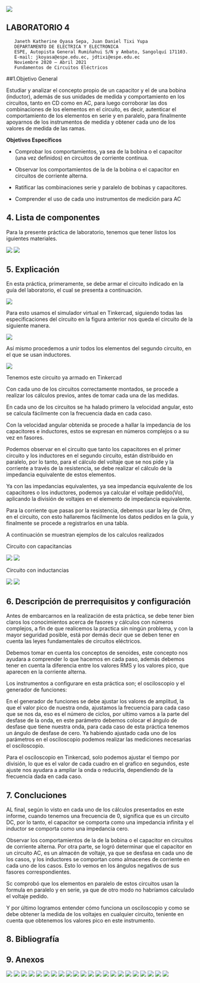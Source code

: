 ![](https://pbs.twimg.com/profile_images/712307087577993217/D8_89Lg4_400x400.jpg)
##  LABORATORIO 4
                                                                            
                                                                            
                                                                            
                                                                            
                                                                            
                                                                            
                                                                           
                                                                           
       Janeth Katherine Oyasa Sepa, Juan Daniel Tixi Yupa
       DEPARTAMENTO DE ELECTRICA Y ELECTRONICA
       ESPE, Autopista General Rumiñahui S/N y Ambato, Sangolquí 171103.
       E-mail: jkoyasa@espe.edu.ec, jdtixi@espe.edu.ec
       Noviembre 2020 – Abril 2021
       Fundamentos de Circuitos Eléctricos
       
       
##1.Objetivo General

Estudiar y analizar el concepto propio de un capacitor y el de una bobina (inductor), además de sus unidades de medida y comportamiento en los circuitos, tanto en CD como en AC, para luego corroborar las dos combinaciones de los elementos en el circuito, es decir, autenticar el comportamiento de los elementos en serie y en paralelo, para finalmente apoyarnos de los instrumentos de medida y obtener cada uno de los valores de medida de las ramas.

**Objetivos Específicos**

- Comprobar los comportamientos, ya sea de la bobina o el capacitor (una vez definidos) en circuitos de corriente continua.

- Observar los comportamientos de la de la bobina o el capacitor en circuitos de corriente alterna.

- Ratificar las combinaciones serie y paralelo de bobinas y capacitores.

- Comprender el uso de cada uno instrumentos de medición para AC

## 4. Lista de componentes

Para la presente práctica de laboratorio, tenemos que tener listos los iguientes materiales.
 
![](https://scontent.fuio16-1.fna.fbcdn.net/v/t1.0-9/151805546_3660444064052096_182864787375991665_o.jpg?_nc_cat=102&ccb=3&_nc_sid=730e14&_nc_eui2=AeEcwhIpzVZfm1_7W83j1ZcpkMFVvdSMqW6QwVW91IypbnaxIdxuC8SKTKxJ3IgG9pywSQqJNkExbXrhkteJfwS3&_nc_ohc=akJpsHufqZoAX8syLWC&_nc_ht=scontent.fuio16-1.fna&oh=a34822b141abe57ee767df3576fb8421&oe=605967DF)
![](https://scontent.fuio16-1.fna.fbcdn.net/v/t1.0-9/151774719_3660444050718764_6231663999448194014_n.jpg?_nc_cat=109&ccb=3&_nc_sid=730e14&_nc_eui2=AeFr8aW-I_WxM61uVVZwPtv_nib0LruxTOGeJvQuu7FM4UjRAKGY77jKxrjc9BKLim7BPH3Sg3mXO6RRlnM9fI29&_nc_ohc=uVOpTOlii4oAX-tDLiq&_nc_ht=scontent.fuio16-1.fna&oh=7caffb193f161ccb536228049ae2e30c&oe=605922C4)



## 5. Explicación

En esta práctica, primeramente, se debe armar el circuito indicado en la guía del laboratorio, el cual se presenta a continuación.
 
![](https://scontent.fuio16-1.fna.fbcdn.net/v/t1.0-9/153037578_3660444074052095_4551347715768146660_n.jpg?_nc_cat=101&ccb=3&_nc_sid=730e14&_nc_eui2=AeGz6l3gUmVbaouhy0zm9hsdSttMsoIPeM5K20yygg94zq7kbgoecAPu9zDWmHUXPgjWkw337kSTB05MgA1Z2_y9&_nc_ohc=u7LspwBnJtAAX_-c-GX&_nc_ht=scontent.fuio16-1.fna&oh=ab48f597ce245789ca3c4a3937db82f2&oe=6059A328)
 
Para esto usamos el simulador virtual en Tinkercad, siguiendo todas las especificaciones del circuito en la figura anterior nos queda el circuito de la siguiente manera.

![](https://scontent.fuio16-1.fna.fbcdn.net/v/t1.0-9/151146350_3660444257385410_2509234783844383490_o.jpg?_nc_cat=101&ccb=3&_nc_sid=730e14&_nc_eui2=AeEQrc-P6X8mXWaqrITV_9vVUJW57diVAzdQlbnt2JUDN8fDxbzrmJfuJYqCf_y1CUaFn-y4qHMfj7iMprPOaYyQ&_nc_ohc=Ve9lOfQ32-wAX9Yyv04&_nc_oc=AQnkEbxUVLM1-VmWISWpPU_wwOoce8EkPf_ZjTOw3BznPSCDdzDRcZrnlF3h-UzVVEo&_nc_ht=scontent.fuio16-1.fna&oh=beb49184549384d817455777e4aac008&oe=605A5C7C)



Así mismo procedemos a unir todos los elementos del segundo circuito, en el que se usan inductores.

![](https://scontent.fuio16-1.fna.fbcdn.net/v/t1.0-9/151435470_3660444224052080_3873018559477738035_o.jpg?_nc_cat=108&ccb=3&_nc_sid=730e14&_nc_eui2=AeEwtbQNYF1uEPPlOiwVbCICi5XhjkGgZQ6LleGOQaBlDlVxiC0JsatyHAJR9wUdzjv6V0YhfpZUWE6jQ81gQqhz&_nc_ohc=UvhT1tDXbzAAX_IExI4&_nc_ht=scontent.fuio16-1.fna&oh=2ab86d4e35c267f6cf37f2ea12560bf1&oe=6058A508)


Tenemos este circuito ya armado en Tinkercad

Con cada uno de los circuitos correctamente montados, se procede a realizar los cálculos previos, antes de tomar cada una de las medidas.

En cada uno de los circuitos se ha halado primero la velocidad angular, esto se calcula fácilmente con la frecuencia dada en cada caso.

Con la velocidad angular obtenida se procede a hallar la impedancia de los capacitores e inductores, estos se expresan en números complejos o a su vez en fasores.

Podemos observar en el circuito que tanto los capacitores en el primer circuito y los inductores en el segundo circuito, están distribuido en paralelo, por lo tanto, para el cálculo del voltaje que se nos pide y la corriente a través de la resistencia, se debe realizar el cálculo de la impedancia equivalente de estos elementos.

Ya con las impedancias equivalentes, ya sea impedancia equivalente de los capacitores o los inductores, podemos ya calcular el voltaje pedido(Vo), aplicando la división de voltajes en el elemento de impedancia equivalente.

Para la corriente que pasas por la resistencia, debemos usar la ley de Ohm, en el circuito, con esto hallaremos fácilmente los datos pedidos en la guía, y finalmente se procede a registrarlos en una tabla.

A continuación se muestran ejemplos de los calculos realizados

Circuito con capacitancias

![](https://scontent.fuio16-1.fna.fbcdn.net/v/t1.0-9/151310566_3660487634047739_3308345750771460283_n.jpg?_nc_cat=111&ccb=3&_nc_sid=730e14&_nc_eui2=AeFqegkGbPSZ418MrVqRT8RB-2uSfimRIED7a5J-KZEgQNr0oKMhgRMb57f7YMl03T13hNmBrHPAfTV1LRaOMWFF&_nc_ohc=AA6DmCdM5akAX_H5h2C&_nc_ht=scontent.fuio16-1.fna&oh=451040be4c9f16529642e992f32a0a61&oe=6059BED3)
![](https://scontent.fuio16-1.fna.fbcdn.net/v/t1.0-9/151666982_3660487640714405_1838181691299605500_n.jpg?_nc_cat=107&ccb=3&_nc_sid=730e14&_nc_eui2=AeFicYj7Byd0E4g7ynLX7-VybZObbZvlf9ptk5ttm-V_2td5nBXvz4K49Nv7fIB-pA3wH4Ym13pq11NHOxs1t1Qq&_nc_ohc=Qi5jOvh-BysAX-Dzjrk&_nc_ht=scontent.fuio16-1.fna&oh=8cc8a5d6fca454452aec306a144d5fd5&oe=6058FDBA)

Circuito con inductancias

![](https://scontent.fuio16-1.fna.fbcdn.net/v/t1.0-9/152064468_3660487647381071_7079699130832948635_n.jpg?_nc_cat=102&ccb=3&_nc_sid=730e14&_nc_eui2=AeHgnl26P0THJHak4l0OWzuUavgU8tLUButq-BTy0tQG62KI82uPIlhWcDCONSNIcCnRcH8PR2NRoR8Set39Md4d&_nc_ohc=g7i1vMCd2BUAX8Nt0BJ&_nc_ht=scontent.fuio16-1.fna&oh=e4875de1ecbb37c50e7ff8b51bfaffd7&oe=6059AA81)
![](https://scontent.fuio16-1.fna.fbcdn.net/v/t1.0-9/151580881_3660487627381073_4612224209894149240_n.jpg?_nc_cat=104&ccb=3&_nc_sid=730e14&_nc_eui2=AeGmhowshAZ49yozC1h3Jv-ryZTGUViq_aLJlMZRWKr9oqcuCdH06AM62qiPVm7oJYYtBrfvlXvweP-oniHiSJ4F&_nc_ohc=GGJCHL7PJhUAX9lvdoH&_nc_ht=scontent.fuio16-1.fna&oh=68b10296f1966198de61aa7acfa23933&oe=605A5025)


## 6. Descripción de prerrequisitos y configuración

Antes de embarcarnos en la realización de esta práctica, se debe tener bien claros los conocimientos acerca de fasores y cálculos con números complejos, a fin de que realicemos la practica sin ningún problema, y con la mayor seguridad posible, está por demás decir que se deben tener en cuenta las leyes fundamentales de circuitos eléctricos.

Debemos tomar en cuenta los conceptos de senoides, este concepto nos ayudara a comprender lo que hacemos en cada paso, además debemos tener en cuenta la diferencia entre los valores RMS y los valores pico, que aparecen en la corriente alterna.

Los instrumentos a configurare en esta práctica son; el osciloscopio y el generador de funciones:

En el generador de funciones se debe ajustar los valores de amplitud, la que el valor pico de nuestra onda, ajustamos la frecuencia para cada caso que se nos da, eso es el número de ciclos, por ultimo vamos a la parte del desfase de la onda, en este parámetro debemos colocar el ángulo de desfase que tiene nuestra onda, para cada caso de esta práctica tenemos un ángulo de desfase de cero. Ya habiendo ajustado cada uno de los parámetros en el osciloscopio podemos realizar las mediciones necesarias el osciloscopio.

Para el osciloscopio en Tinkercad, solo podemos ajustar el tiempo por división, lo que es el valor de cada cuadro en el grafico en segundos, este ajuste nos ayudara a ampliar la onda o reducirla, dependiendo de la frecuencia dada en cada caso.

## 7. Concluciones

AL final, según lo visto en cada uno de los cálculos presentados en este informe, cuando tenemos una frecuencia de 0, significa que es un circuito DC, por lo tanto, el capacitor se comporta como una impedancia infinita y el inductor se comporta como una impedancia cero.

Observar los comportamientos de la de la bobina o el capacitor en circuitos de corriente alterna.
Por otra parte, se logró determinar que el capacitor en un circuito AC, es un almacén de voltaje, ya que se desfasa en cada uno de los casos, y los inductores se comportan como almacenes de corriente en cada uno de los casos. Esto lo vemos en los ángulos negativos de sus fasores correspondientes.

Sc comprobó que los elementos en paralelo de estos circuitos usan la formula en paralelo y en serie, ya que de otro modo no habríamos calculado el voltaje pedido.

Y por último logramos entender cómo funciona un osciloscopio y como se debe obtener la medida de los voltajes en cualquier circuito, teniente en cuenta que obtenemos los valores pico en este instrumento.

## 8.  Bibliografía



## 9. Anexos

![](https://scontent.fuio16-1.fna.fbcdn.net/v/t1.0-9/152361831_3660444267385409_5905927059679306103_o.jpg?_nc_cat=107&ccb=3&_nc_sid=730e14&_nc_eui2=AeFnsfrr-ntDySN9uz-hRRH2z6hKR-OF9ujPqEpH44X26FXSM_zVMJlSuky8VGHoMeUzOJHU4ejU446CeSudoKMU&_nc_ohc=LiN2sGzEYAIAX-cbRu1&_nc_ht=scontent.fuio16-1.fna&oh=05dc4a76f09b850919189ba2625c0306&oe=60590827)
![](https://scontent.fuio16-1.fna.fbcdn.net/v/t1.0-9/153502367_3660444344052068_6756790648400557511_o.jpg?_nc_cat=105&ccb=3&_nc_sid=730e14&_nc_eui2=AeE0FL1s-XFkjTKZ1v4i_qF80DAMG4BkHbnQMAwbgGQduafcwM3wlUY4EpjyyTTR9dfGw4p9xzdb-stJeQfw8J7i&_nc_ohc=h7Zy9DYxapQAX-BJ9ra&_nc_ht=scontent.fuio16-1.fna&oh=c1d5e297d850ba57b7b0bb9148e7b92b&oe=6058BC82)
![](https://scontent.fuio16-1.fna.fbcdn.net/v/t1.0-9/151269178_3660444480718721_9018573785586776351_o.jpg?_nc_cat=106&ccb=3&_nc_sid=730e14&_nc_eui2=AeH6tl4H4qFbuf-BTeMINdRobakn59DleLRtqSfn0OV4tCwfZkYU7_YV0LCxOedWT6qd2vXvz40w9HPgn9V0TtIi&_nc_ohc=5H8oivXaoVMAX9VD6t8&_nc_ht=scontent.fuio16-1.fna&oh=b1edc9525061126439ce6789b43cad79&oe=6057D430)
![](https://scontent.fuio16-1.fna.fbcdn.net/v/t1.0-9/151299488_3660444510718718_7852889967722255326_o.jpg?_nc_cat=111&ccb=3&_nc_sid=730e14&_nc_eui2=AeE2g6HbZl65byl6E3fC5_gE_qkn_w37GGL-qSf_DfsYYvn6TZFplyYZuyVzOKts4PHTI5gbR5KnEQsv86Bk3PhB&_nc_ohc=WO7sM6ajGWAAX-Zzq3b&_nc_ht=scontent.fuio16-1.fna&oh=f6bfa0b1a38ec7d8d16f01b484db326e&oe=605B853A)
![](https://scontent.fuio16-1.fna.fbcdn.net/v/t1.0-9/151829518_3660444574052045_1496712303327928762_o.jpg?_nc_cat=111&ccb=3&_nc_sid=730e14&_nc_eui2=AeF7z3Df-ip4Px2DRnC3nmoEb3jUHKJ5WBNveNQconlYE8YQBUg-ENPZ2kzFZ3FHNyC0YcBt__eIJXq_yOfkt2jp&_nc_ohc=h948MLIfF2wAX9uXjZD&_nc_oc=AQmgjOSgXHKJEb_5vWMdj9O_VSrD5rd3Bz4zp1wwXWM6894CDECEA7GesVyF-j48x5A&_nc_ht=scontent.fuio16-1.fna&oh=ad44b437c563171c44f95c6b5b92843c&oe=605A3534)
![](https://scontent.fuio16-1.fna.fbcdn.net/v/t1.0-9/151708235_3660444637385372_3733034533865137810_o.jpg?_nc_cat=102&ccb=3&_nc_sid=730e14&_nc_eui2=AeH3J-PiMeqJ6zdPhywO91RKc-N8xrPFhaRz43zGs8WFpCEXU5JjMA-3DJ_oCe3E8baYmfPu_2y4YHFJUv9qjZ7X&_nc_ohc=H4dBq2fPnpkAX-XNZUJ&_nc_ht=scontent.fuio16-1.fna&oh=126d023fc1d64243781226476dc0d4e4&oe=605B1293)
![](https://scontent.fuio16-1.fna.fbcdn.net/v/t1.0-9/153176294_3660444670718702_3171882370158800544_o.jpg?_nc_cat=105&ccb=3&_nc_sid=730e14&_nc_eui2=AeEbs0PRLvovzPqUbv2Jd0A-GjeqgBisnbsaN6qAGKydu7xwT_J158hLCljS4YDK6iOS8_Ys_ZbemJ9tmSPpXM5Y&_nc_ohc=rFk15paeTkQAX94LY1-&_nc_ht=scontent.fuio16-1.fna&oh=5d47b39838e032cc5f550407268c78e3&oe=6059B859)
![](https://scontent.fuio16-1.fna.fbcdn.net/v/t1.0-9/152519976_3660444764052026_6665477837328188768_o.jpg?_nc_cat=111&ccb=3&_nc_sid=730e14&_nc_eui2=AeF5tb8YMbb7sG3-Fq-BXGesAd_6-8E2Y_MB3_r7wTZj8yAvrH-zt1aXyLs-qCKbYKfQKIMK7shB62UdApAcmyT_&_nc_ohc=eZRZpL478egAX-clvou&_nc_ht=scontent.fuio16-1.fna&oh=f4891c415b235baaf53d2adc5e866b29&oe=6059EA43)
![](https://scontent.fuio16-1.fna.fbcdn.net/v/t1.0-9/152061861_3660444810718688_8779562658270468072_o.jpg?_nc_cat=106&ccb=3&_nc_sid=730e14&_nc_eui2=AeFupQ8Hqs2WBQF0yf4UI51VD1DGzf4Ps6cPUMbN_g-zp4C_aUxQ-V2Zj-YLOffY_1rF9NcuLsk5ab0LEzAO95qa&_nc_ohc=5r49ex2CZpQAX_7NOmc&_nc_ht=scontent.fuio16-1.fna&oh=be0399b11c7532b8405b19b4cafc4fd2&oe=605AAAFC)
![](https://scontent.fuio16-1.fna.fbcdn.net/v/t1.0-9/152366129_3660444864052016_7088665504736927692_o.jpg?_nc_cat=105&ccb=3&_nc_sid=730e14&_nc_eui2=AeEraLuGegOZA2AKNrMTVt91WMoaYxXFQCZYyhpjFcVAJtiaxWz5JT5hcfW4l9IZcuMJixnpiIHQT6xXTxA-0AbH&_nc_ohc=kQ2r0xX65iQAX9XNdla&_nc_ht=scontent.fuio16-1.fna&oh=ff352663d471070dce12ca75623b496f&oe=60586D4C)
![](https://scontent.fuio16-1.fna.fbcdn.net/v/t1.0-9/153138786_3660444897385346_649933465015273237_o.jpg?_nc_cat=107&ccb=3&_nc_sid=730e14&_nc_eui2=AeH_A-uerLpwx2Gr2zgvfdQlnGc2xwLfZ2ucZzbHAt9naxwfQ8pAWz_Dlh4AXetJDXU9fhEY62SyjZP-s5jf10Yw&_nc_ohc=UirYXRmib_oAX_td0qZ&_nc_ht=scontent.fuio16-1.fna&oh=398b9ec6a0c499b227cd08d08994d9c6&oe=6057E60C)
![](https://scontent.fuio16-1.fna.fbcdn.net/v/t1.0-9/151148666_3660444927385343_5840806774656141103_o.jpg?_nc_cat=108&ccb=3&_nc_sid=730e14&_nc_eui2=AeFrhGZqZ8XLGnQc5tG_oe_JFT8SVcVo_VUVPxJVxWj9VVfWcmRcDiJw5ROpjoB12Lg-pkv4XCCH28MdbRxkuX43&_nc_ohc=ZVKpQ5xL7fAAX8IwAwB&_nc_ht=scontent.fuio16-1.fna&oh=47297f41ad840004e2e0070cdd01f362&oe=605AACFA)
![](https://scontent.fuio16-1.fna.fbcdn.net/v/t1.0-9/152305815_3660445007385335_2847076007208597312_o.jpg?_nc_cat=104&ccb=3&_nc_sid=730e14&_nc_eui2=AeFErR1kHpNfnm1iaMCK0DRQF91m4Mw-9lIX3WbgzD72Usj7Ymm2SuIx3Wx_RGA-_IPg1ZOMg2K7GXE_Me8s8vWp&_nc_ohc=lZKS99Xy4WcAX9SLcA-&_nc_ht=scontent.fuio16-1.fna&oh=fb46ee3e3c0e77b19c7b8d655c9045bc&oe=6059CA8B)
![](https://scontent.fuio16-1.fna.fbcdn.net/v/t1.0-9/152406972_3660445144051988_2715710335604975638_o.jpg?_nc_cat=101&ccb=3&_nc_sid=730e14&_nc_eui2=AeE_CBOyHagFWTO9KgfUcFNL-pDsiivuqeb6kOyKK-6p5tDNa7Kk6Ql_qdNe5vX4wfl-RdyVfSv_yETQT5Zn5krU&_nc_ohc=UXtQdXYSCuoAX87pgS3&_nc_ht=scontent.fuio16-1.fna&oh=a86c88d9c1a52eaedca37365a519611a&oe=605999AF)
![](https://scontent.fuio16-1.fna.fbcdn.net/v/t1.0-9/152228954_3660445074051995_114322993187327061_n.jpg?_nc_cat=108&ccb=3&_nc_sid=730e14&_nc_eui2=AeG5cmEe6dxZmKOtJLTx-gS1Gr4cdHbsk_Mavhx0duyT89sQJ0CcZyNuodP0asE4k5gzK1vrZK3DYG2DRU9FtmM3&_nc_ohc=JTIxgg2AHNUAX_GyjoD&_nc_ht=scontent.fuio16-1.fna&oh=2c97fea1493a6cbe56a416781c68bf95&oe=60595A61)
![](https://scontent.fuio16-1.fna.fbcdn.net/v/t1.0-9/152552369_3660445240718645_7403095392801421530_o.jpg?_nc_cat=110&ccb=3&_nc_sid=730e14&_nc_eui2=AeF-TKX4lVzdCkkpfl2YRDdWExqpJUEw89MTGqklQTDz0zaxG8Qewrw2Vkr39FCcPWqrU5QTx_FobUmnLvdPI8Pl&_nc_ohc=FGrf-a5XvNgAX_1DZ6F&_nc_ht=scontent.fuio16-1.fna&oh=5642815718431a4c1450f82211cb533f&oe=605B39A5)
![](https://scontent.fuio16-1.fna.fbcdn.net/v/t1.0-9/152006775_3660445347385301_5956784051018105034_o.jpg?_nc_cat=105&ccb=3&_nc_sid=730e14&_nc_eui2=AeHHQ4lNbWJIhIoOx-yJDwMUGzOuSMc0BdgbM65IxzQF2Ekd486IDuF1675XZom0egwAxavp61o5PeCrgpTcrCHA&_nc_ohc=S3lIf-T3BKsAX_OVcm_&_nc_ht=scontent.fuio16-1.fna&oh=35cd2f44119d3bff9e2aaf5b4731fb84&oe=605A07A4)
![](https://scontent.fuio16-1.fna.fbcdn.net/v/t1.0-9/151623416_3660445374051965_3792073994353541871_o.jpg?_nc_cat=100&ccb=3&_nc_sid=730e14&_nc_eui2=AeGL7eYeAQE02kHTDY5q8cbCwx-NBlqQabTDH40GWpBptMI3AGQCKWYTxhWDFOhld-_7ZyBejsIKNn8au9GwFb4U&_nc_ohc=9aFSpikUbnUAX-r8p-Y&_nc_ht=scontent.fuio16-1.fna&oh=38a9fe41bec068fe9ad36358c559aace&oe=6057F8E3)
![](https://scontent.fuio16-1.fna.fbcdn.net/v/t1.0-9/151125972_3660445497385286_4340485104265941090_o.jpg?_nc_cat=100&ccb=3&_nc_sid=730e14&_nc_eui2=AeGip32KsrHxLvf52LBJyS7e8G_FgkZtWPLwb8WCRm1Y8tsbidvrTpRto4M_O00R0JGQsahD09i_T484RiNSv09w&_nc_ohc=RLjB1pBSNAYAX8WCxhb&_nc_ht=scontent.fuio16-1.fna&oh=154f81b74ff1a53cc532f04ebf587eee&oe=6059A5DE)
![](https://scontent.fuio16-1.fna.fbcdn.net/v/t1.0-9/152422755_3660445590718610_2101278710527529356_o.jpg?_nc_cat=107&ccb=3&_nc_sid=730e14&_nc_eui2=AeG2ZPPMEYwJ9i04G9JiRX8S7mJAHe53QxjuYkAd7ndDGCXoZG8Z9hkgX9iBaffzo1YspDmqba-7VUSNwDZHNDhU&_nc_ohc=BNQ8j_in3zMAX8CCs-x&_nc_ht=scontent.fuio16-1.fna&oh=34e958473be73eaea5b8bda844c105d0&oe=60590529)
![](https://scontent.fuio16-1.fna.fbcdn.net/v/t1.0-9/152806703_3660445657385270_4779625403629136100_o.jpg?_nc_cat=106&ccb=3&_nc_sid=730e14&_nc_eui2=AeE330Qps2lrhgmv7TeMaOMsCq_yqB7YunMKr_KoHti6c4Lm4WgwR9YzL7gQtFINZtrPy39B23TFObUj_Q0vt2vJ&_nc_ohc=XAThhs9nytkAX-qnNBV&_nc_ht=scontent.fuio16-1.fna&oh=8d23bf70d9fa52495897bd000c144821&oe=605A9FB9)
![](https://scontent.fuio16-1.fna.fbcdn.net/v/t1.0-9/153214207_3660445670718602_2838315303547246719_o.jpg?_nc_cat=105&ccb=3&_nc_sid=730e14&_nc_eui2=AeEFqg0iNKmz2WDZ4E9RmTvf9s3cKXP7FKr2zdwpc_sUqiMYzXXU6SfTMRerDv5lhC_cm4Nq5WRNk2xOg1bLrjYR&_nc_ohc=I9JRPpZHgN0AX-jjkC2&_nc_oc=AQnNCCsdKjfVWZ9u6FlxS0iz0ieCem05ubUJbW6HnWUCWVJNwS5XjNaSoOcVs16ilCU&_nc_ht=scontent.fuio16-1.fna&oh=7f00dfb82989c21de63cb1b8e247f0b0&oe=605A3C24)
